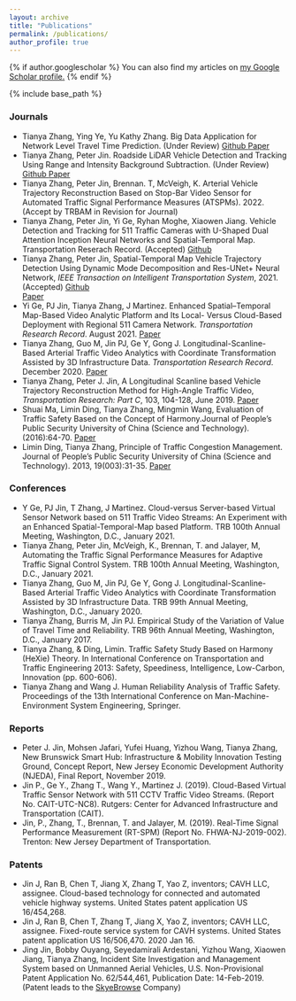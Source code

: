```yaml
---
layout: archive
title: "Publications"
permalink: /publications/
author_profile: true
---
```


{% if author.googlescholar %}
  You can also find my articles on <u><a href="{https://scholar.google.com/citations?user=byK6350AAAAJ&hl=e}">my Google Scholar profile</a>.</u>
{% endif %}

{% include base_path %}

<!-- {% for post in site.publications reversed %}
  {% include archive-single.html %}
{% endfor %} -->

### Journals
* Tianya Zhang, Ying Ye, Yu Kathy Zhang. Big Data Application for Network Level Travel Time Prediction. (Under Review)
<a href="https://github.com/TeRyZh/Big-Data-Application-for-Network-Level-Travel-Time-Prediction"><i class='fab fa-github'></i> Github </a>
<a href="https://arxiv.org/abs/2201.05760"><i class='fa fa-book'></i> Paper</a>
* Tianya Zhang, Peter Jin. Roadside LiDAR Vehicle Detection and Tracking Using Range and Intensity Background Subtraction. (Under Review) 
<a href="https://github.com/TeRyZh/Roadside-LiDAR-Vehicle-Detection-and-Tracking-Background-Subtraction"><i class='fab fa-github'></i> Github </a>
<a href="https://arxiv.org/abs/2201.04756"><i class='fa fa-book'></i> Paper</a>
* Tianya Zhang, Peter Jin, Brennan. T, McVeigh, K. Arterial Vehicle Trajectory Reconstruction Based on Stop-Bar Video Sensor for Automated Traffic Signal Performance Measures (ATSPMs). 2022. (Accept by TRBAM in Revision for Journal)
* Tianya Zhang, Peter Jin, Yi Ge, Ryhan Moghe, Xiaowen Jiang. Vehicle Detection and Tracking for 511 Traffic Cameras with U-Shaped Dual Attention Inception Neural Networks and Spatial-Temporal Map. Transportation Reserach Record. (Accepted) 
<a href="https://github.com/TeRyZh/Detection-is-Tracking-511-CCTV-Camera-Vehicle-Detection-Using-STMap-and-DAIU-Net"><i class='fab fa-github'></i> Github </a>
* Tianya Zhang, Peter Jin, Spatial-Temporal Map Vehicle Trajectory Detection Using Dynamic Mode Decomposition and Res-UNet+ Neural Network, *IEEE Transaction on Intelligent Transportation System*, 2021. (Accepted) 
<a href="https://github.com/TeRyZh/Reconstruction-NGSIM-Trajectory-with-DMD-and-Res_UNet_plus"><i class='fab fa-github'></i> Github </a>  
<a href="https://arxiv.org/abs/2201.04755"><i class='fa fa-book'></i> Paper</a>
* Yi Ge, PJ Jin, Tianya Zhang, J Martinez. Enhanced Spatial–Temporal Map-Based Video Analytic Platform and Its Local- Versus Cloud-Based Deployment with Regional 511 Camera Network. *Transportation Research Record*. August 2021.
<a href="https://journals.sagepub.com/doi/full/10.1177/03611981211036377"><i class='fa fa-book'></i> Paper</a>
* Tianya Zhang, Guo M, Jin PJ, Ge Y, Gong J. Longitudinal-Scanline-Based Arterial Traffic Video Analytics with Coordinate Transformation Assisted by 3D Infrastructure Data. *Transportation Research Record*. December 2020. 
<a href="https://journals.sagepub.com/doi/10.1177/0361198120971257"><i class='fa fa-book'></i> Paper</a>
* Tianya Zhang, Peter J. Jin, A Longitudinal Scanline based Vehicle Trajectory Reconstruction Method for High-Angle Traffic Video, *Transportation Research: Part C*, 103, 104-128, June 2019.
<a href="https://www.sciencedirect.com/science/article/pii/S0968090X18312440"><i class='fa fa-book'></i> Paper</a>
* Shuai Ma, Limin Ding, Tianya Zhang, Mingmin Wang, Evaluation of Traffic Safety Based on the Concept of Harmony.Journal of People’s Public Security University of China (Science and Technology). (2016):64-70. 
<a href="http://www.cnki.com.cn/Article/CJFDTotal-GOAN201602015.htm"><i class='fa fa-book'></i> Paper</a>
* Limin Ding, Tianya Zhang, Principle of Traffic Congestion Management. Journal of People’s Public Security University of China (Science and Technology). 2013, 19(003):31-35.
<a href="http://www.cnki.com.cn/Article/CJFDTotal-GOAN201303007.htm"><i class='fa fa-book'></i> Paper</a>


### Conferences
* Y Ge, PJ Jin, T Zhang, J Martinez. Cloud-versus Server-based Virtual Sensor Network based on 511 Traffic Video Streams: An Experiment with an Enhanced Spatial-Temporal-Map based Platform. TRB 100th Annual Meeting, Washington, D.C., January 2021.
* Tianya Zhang, Peter Jin, McVeigh, K., Brennan, T. and Jalayer, M, Automating the Traffic Signal Performance Measures for Adaptive Traffic Signal Control System. TRB 100th Annual Meeting, Washington, D.C., January 2021.
* Tianya Zhang, Guo M, Jin PJ, Ge Y, Gong J. Longitudinal-Scanline-Based Arterial Traffic Video Analytics with Coordinate Transformation Assisted by 3D Infrastructure Data. TRB 99th Annual Meeting, Washington, D.C., January 2020. 
* Tianya Zhang, Burris M, Jin PJ. Empirical Study of the Variation of Value of Travel Time and Reliability. TRB 96th Annual Meeting, Washington, D.C., January 2017.
* Tianya Zhang, & Ding, Limin. Traffic Safety Study Based on Harmony (HeXie) Theory. In International Conference on Transportation and Traffic Engineering 2013: Safety, Speediness, Intelligence, Low-Carbon, Innovation (pp. 600-606). 
* Tianya Zhang and Wang J. Human Reliability Analysis of Traffic Safety. Proceedings of the 13th International Conference on Man-Machine-Environment System Engineering, Springer. 


### Reports
* Peter J. Jin, Mohsen Jafari, Yufei Huang, Yizhou Wang, Tianya Zhang, New Brunswick Smart Hub: Infrastructure & Mobility Innovation Testing Ground, Concept Report, New Jersey Economic Development Authority (NJEDA), Final Report, November 2019.
* Jin P., Ge Y., Zhang T., Wang Y., Martinez J. (2019). Cloud-Based Virtual Traffic Sensor Network with 511 CCTV Traffic Video Streams. (Report No. CAIT-UTC-NC8). Rutgers: Center for Advanced Infrastructure and Transportation (CAIT). 
* Jin, P., Zhang, T., Brennan, T. and Jalayer, M. (2019). Real-Time Signal Performance Measurement (RT-SPM) (Report No. FHWA-NJ-2019-002). Trenton: New Jersey Department of Transportation. 

### Patents
* Jin J, Ran B, Chen T, Jiang X, Zhang T, Yao Z, inventors; CAVH LLC, assignee. Cloud-based technology for connected and automated vehicle highway systems. United States patent application US 16/454,268.
* Jin J, Ran B, Chen T, Zhang T, Jiang X, Yao Z, inventors; CAVH LLC, assignee. Fixed-route service system for CAVH systems. United States patent application US 16/506,470. 2020 Jan 16.
* Jing Jin, Bobby Ouyang, Seyedamirali Ardestani, Yizhou Wang, Xiaowen Jiang, Tianya Zhang, Incident Site Investigation and Management System based on Unmanned Aerial Vehicles, U.S. Non-Provisional Patent Application No. 62/544,461, Publication Date: 14-Feb-2019. (Patent leads to the [SkyeBrowse](https://www.skyebrowse.com/) Company)
